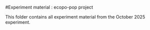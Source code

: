 # Experiment material : ecopo-pop project

This folder contains all experiment material from the October 2025 experiment.
